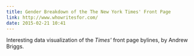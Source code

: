 ```yaml
---
title: Gender Breakdown of the The New York Times' Front Page
link: http://www.whowritesfor.com/
date: 2015-02-21 10:41
---
```


Interesting data visualization of the _Times'_ front page bylines, by Andrew Briggs.
